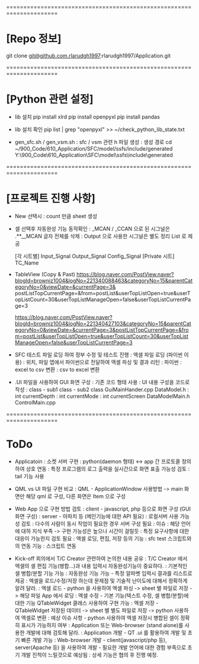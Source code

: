 =====================================================================
# [Repo 정보]

git clone git@github.com.rlarudgh1997:rlarudgh1997/Application.git


=====================================================================
# [Python 관련 설정]

- lib 설치
	pip install xlrd
	pip install openpyxl
	pip install pandas

- lib 설치 확인
	pip list | grep "openpyxl" >> ~/check_python_lib_state.txt

- gen_sfc.sh / gen_vsm.sh
	: sfc / vsm 관련 h 파일 생성
	: 생성 경로
cd ~/900_Code/610_Application/SFC/model/ssfs/include/generated
Y:\900_Code\610_Application\SFC\model\ssfs\include\generated


=====================================================================
# [프로젝트 진행 사항]

- New 선택시 : count 만큼 sheet 생성
- 셀 선택후 자동완성 기능 동작확인
	: _MCAN / _CCAN 으로 된 시그널은 .**__MCAN 글자 전체를 삭제
	: Output 으로 사용한 시그널은 별도 정리 List 로 제공

	[각 시트별]
		Input_Signal
		Output_Signal
		Config_Signal
	[Private 시트]
		TC_Name

- TableView (Copy & Past)
	https://blog.naver.com/PostView.naver?blogId=browniz1004&logNo=221340088463&categoryNo=15&parentCategoryNo=0&viewDate=&currentPage=3&	postListTopCurrentPage=&from=postList&userTopListOpen=true&userTopListCount=30&userTopListManageOpen=false&userTopListCurrentPage=3

	https://blog.naver.com/PostView.naver?blogId=browniz1004&logNo=221340427103&categoryNo=15&parentCategoryNo=0&viewDate=&currentPage=3&postListTopCurrentPage=&from=postList&userTopListOpen=true&userTopListCount=30&userTopListManageOpen=false&userTopListCurrentPage=3


- SFC 테스트 파일 로딩 하여 정부 수정 및 테스트 진행
	: 엑셀 파일 로딩 (파이썬 이용)
		: 위치, 파일 앱에서 파이썬으로 전달하여 엑셀 파싱 및 결과 리턴
	: 파이썬
		: excel to csv 변환
		: csv to excel 변환

- .UI 파일을 사용하여 GUI 화면 구성
	: 기존 코드 형태 사용
	: UI 내용 구성을 코드로 작성
		: class - sub1 class - sub2 class
		GuiMainHander.cpp
			DataModel.h
				: int currentDepth
				: int currentMode
				: int currentScreen
			DataModelMain.h
		ControlMain.cpp


=====================================================================
# ToDo

- Applicatoin
	: 소켓 서버 구현
		: python(daemon 형태) <-> app 간 프로토콜 정의 하여 상호 연동
	: 특정 프로그램의 로그 출력을 실시간으로 화면 표출 가능성 검토
		: tail 기능 사용

- QML vs UI 파일 구현 비교
	: QML - ApplicationWindow 사용방법 -> main 화면만 해당 qml 로 구성, 다른 화면은 Item 으로 구성

- Web App 으로 구현 방법 검토
	: client - javascript, php 등으로 화면 구성 (GUI 화면 구성)
	: server - 아파치 등 (메인기능에 대한 API 필요)
		: 로컬서버 사용 가능성 검토
		: 다수의 사람이 동시 작업이 필요한 경우 서버 구성 필요
	: 이슈
		: 해당 언어에 대하 지식 부족 -> 구현 가능성은 높으나 시간이 걸릴듯
		: 특정 요구사항에 대한 대응이 가능한지 검토 필요
			: 엑셀 로딩, 편집, 저장 등의 기능
			: sfc test 스크립트와의 연동 기능
			: 스크립트 연동


- Kick-off 회의에서 T/C Creator 관련하여 논의한 내용 공유
	: T/C Creator 에서 엑셀의 셀 편집 기능(병합...)과 내용 입력시 자동완성기능이 중요하다.
		: 기본적인 셀 병합/분할 기능 가능
		: 자동완성 기능 가능 - 특정 알파벳 입력시 결과를 리스트로 제공
	: 엑셀을 로드/수정/저장 하는데 문제점 및 기술적 난이도에 대해서 정확하게 알려 달라.
		: 엑셀 로드 - python 을 사용하여 엑셀 파싱 -> sheet 별 파일로 저장 -> 해당 파일 App 에서 로딩
		: 엑셀 수정 - 기본 기능(텍스트 수정, 셀 병합/분할)에 대한 기능 QTableWidget 클래스 사용하여 구현 가능
		: 엑셀 저장 - QTableWidget 저장된 데이터 -> sheet 별 별도 파일로 저장 -> python 사용하여 엑셀로 변환
		: 예상 이슈 사항
			- python 사용하여 엑셀 저장시 병합된 셀이 정확히 표시가 가능하지 여부
	: Application 또는 Web-browser (stand alone)를 사용한 개발에 대해 검토해 달라.
		: Application 개발
			- QT .ui 를 활용하여 개발 및 초기 빠른 개발 가능
		: Web-browser 개발
			- client(javascript/php 등), server(Apache 등) 을 사용하여 개발
			- 필요한 개발 언어에 대한 경험 부족으로 초기 개발 진척이 느릴것으로 예상됨
	: 상세 기능은 협의 후 진행 예정.
